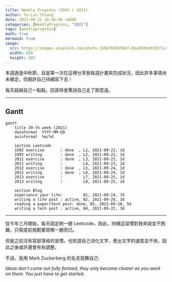 ```yaml
---
title: Weekly Progress (39th / 2021)
author: Yu-Lun Chiang
date: 2021-09-22 16:40:00 +0800
categories: [WeeklyProgress, "2021"]
tags: [weeklyprogress]
math: true
mermaid: true
image:
  src: https://images.unsplash.com/photo-1506784365847-bbad939e9335?ixlib=rb-1.2.1&q=85&fm=jpg&crop=entropy&cs=srgb&w=4800
  width: 850
  height: 585
---
```



本週適逢中秋節，且是第一次在這裡分享我每週計畫與完成狀況，因此許多事情尚未確定，但期許自己持續寫下去！

每天超越自己一點點，回首時會驚訝自己走了那麼遠。

---
## Gantt

```mermaid
gantt
    title 39-th week (2021)
    dateFormat  YYYY-MM-DD
    axisFormat  %m/%d

    section Leetcode
    1992 exercise       : done  , L1, 2021-09-22, 1d
    1992 writing        : done  , L2, 2021-09-22, 1d
    2011 exercise       : done  , L3, 2021-09-23, 1d
    2011 writing        :         L4, 2021-09-23, 1d
    2012 exercise       : done  , L5, 2021-09-24, 1d
    2012 writing        : done  , L6, 2021-09-24, 1d
    2013 exercise       :         L7, 2021-09-25, 1d
    2013 writing        :         L8, 2021-09-25, 1d

    section Blog
    experience your life:         B1, 2021-09-19, 7d
    writing a life post : active, B2, 2021-09-20, 3d
    reading a paper/tech post: done, B3, 2021-09-20, 5d
    writing a tech post : active, B4, 2021-09-22, 3d
```

---
從今年三月開始，每天固定刷一題 Leetcode，因此，持續這習慣對我來說並不困難，只需提前規劃要寫哪一題而已。

但是之前沒有寫部落格的習慣，也知道自己消化文字、產出文字的速度並不快，因此之後或許還會有些調整。

不過，我用 Mark Zuckerberg 的名言鼓舞自己:

<cite> Ideas don't come out fully formed, they only become clearer as you work on them. You just have to get started.</cite>
